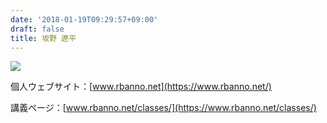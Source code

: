```yaml
---
date: '2018-01-19T09:29:57+09:00'
draft: false
title: 坂野 遼平
---
```


![](/wp-content/uploads/2018/01/1522364711290.jpg)

個人ウェブサイト：[www.rbanno.net](https://www.rbanno.net/)

講義ページ：[www.rbanno.net/classes/](https://www.rbanno.net/classes/)
